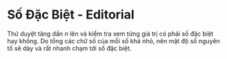 # Số Đặc Biệt - Editorial

Thử duyệt tăng dần $n$ lên và kiểm tra xem từng giá trị có phải số đặc biệt hay không. Do tổng các chữ số của mỗi số khá nhỏ, nên mật độ số nguyên tố sẽ dày và rất nhanh chạm tới số đặc biệt.
